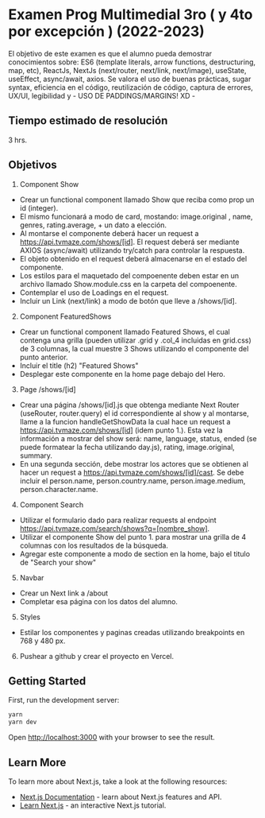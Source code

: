 # Examen Prog Multimedial 3ro ( y 4to por excepción ) (2022-2023)

El objetivo de este examen es que el alumno pueda demostrar conocimientos sobre: ES6 (template literals, arrow functions, destructuring, map, etc), ReactJs, NextJs (next/router, next/link, next/image), useState, useEffect, async/await, axios.
Se valora el uso de buenas prácticas, sugar syntax, eficiencia en el código, reutilización de código, captura de errores, UX/UI, legibilidad y - USO DE PADDINGS/MARGINS! XD - 

## Tiempo estimado de resolución
3 hrs.

## Objetivos

1. Component Show
- Crear un functional component llamado Show que reciba como prop un id (integer). 
- El mismo funcionará a modo de card, mostando: image.original , name, genres, rating.average, + un dato a elección. 
- Al montarse el componente deberá hacer un request a https://api.tvmaze.com/shows/[id]. El request deberá ser mediante AXIOS (async/await) utilizando try/catch para controlar la respuesta. 
- El objeto obtenido en el request deberá almacenarse en el estado del componente.
- Los estilos para el maquetado del compoenente deben estar en un archivo llamado Show.module.css en la carpeta del compoenente.
- Contemplar el uso de Loadings en el request.
- Incluir un Link (next/link) a modo de botón que lleve a /shows/[id].

2. Component FeaturedShows
- Crear un functional component llamado Featured Shows, el cual contenga una grilla (pueden utilizar .grid y .col_4 incluidas en grid.css) de 3 columnas, la cual muestre 3 Shows utilizando el componente del punto anterior.
- Incluir el title (h2) "Featured Shows"
- Desplegar este componente en la home page debajo del Hero.

3. Page /shows/[id]
- Crear una página /shows/[id].js que obtenga mediante Next Router (useRouter, router.query) el id correspondiente al show y al montarse, llame a la funcion handleGetShowData la cual hace un request a https://api.tvmaze.com/shows/[id] (idem punto 1.). Esta vez la información a mostrar del show será: name, language, status, ended (se puede formatear la fecha utilizando day.js), rating, image.original, summary.
- En una segunda sección, debe mostrar los actores que se obtienen al hacer un request a https://api.tvmaze.com/shows/[id]/cast. Se debe incluir el person.name, person.country.name, person.image.medium, person.character.name.

4. Component Search
- Utilizar el formulario dado para realizar requests al endpoint https://api.tvmaze.com/search/shows?q=[nombre_show].
- Utilizar el componente Show del punto 1. para mostrar una grilla de 4 columnas con los resultados de la búsqueda.
- Agregar este componente a modo de section en la home, bajo el titulo de "Search your show"

5. Navbar
- Crear un Next link a /about
- Completar esa página con los datos del alumno.

5. Styles
- Estilar los componentes y paginas creadas utilizando breakpoints en 768 y 480 px.

6. Pushear a github y crear el proyecto en Vercel.

## Getting Started

First, run the development server:

```bash
yarn 
yarn dev
```

Open [http://localhost:3000](http://localhost:3000) with your browser to see the result.

## Learn More

To learn more about Next.js, take a look at the following resources:

- [Next.js Documentation](https://nextjs.org/docs) - learn about Next.js features and API.
- [Learn Next.js](https://nextjs.org/learn) - an interactive Next.js tutorial.